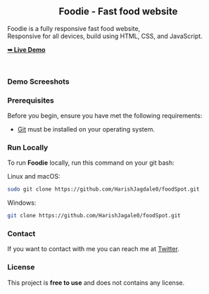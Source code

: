 
  <h2 align="center">Foodie - Fast food website</h2>

  Foodie is a fully responsive fast food website, <br />Responsive for all devices, build using HTML, CSS, and JavaScript.

  <a href="https://codewithsadee.github.io/foodie/"><strong>➥ Live Demo</strong></a>

</div>

<br />

### Demo Screeshots



### Prerequisites

Before you begin, ensure you have met the following requirements:

* [Git](https://git-scm.com/downloads "Download Git") must be installed on your operating system.

### Run Locally

To run **Foodie** locally, run this command on your git bash:

Linux and macOS:

```bash
sudo git clone https://github.com/HarishJagdale0/foodSpot.git
```

Windows:

```bash
git clone https://github.com/HarishJagale0/foodSpot.git
```

### Contact

If you want to contact with me you can reach me at [Twitter](https://www.twitter.com/HarishJagdale0).

### License

This project is **free to use** and does not contains any license.
